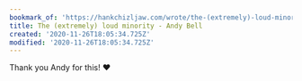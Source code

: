 ```yaml
---
bookmark_of: 'https://hankchizljaw.com/wrote/the-(extremely)-loud-minority/'
title: The (extremely) loud minority - Andy Bell
created: '2020-11-26T18:05:34.725Z'
modified: '2020-11-26T18:05:34.725Z'
---
```

Thank you Andy for this! ♥️
